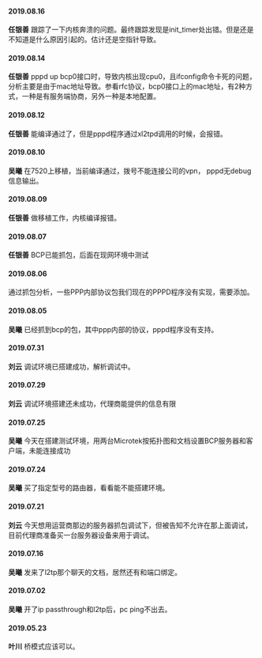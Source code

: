 
#### 2019.08.16
**任银善**  跟踪了一下内核奔溃的问题。最终跟踪发现是init_timer处出错。但是还是不知道是什么原因引起的。估计还是空指针导致。
#### 2019.08.14
**任银善**  pppd up bcp0接口时，导致内核出现cpu0，且ifconfig命令卡死的问题，分析主要是由于mac地址导致。参看rfc协议，bcp0接口上的mac地址，有2种方式，一种是有服务端协商，另外一种是本地配置。
#### 2019.08.12
**任银善** 能编译通过了，但是pppd程序通过xl2tpd调用的时候，会报错。
#### 2019.08.10
**吴曦**  在7520上移植，当前编译通过，拨号不能连接公司的vpn， pppd无debug信息输出。
#### 2019.08.09
**任银善**  做移植工作，内核编译报错。
#### 2019.08.07
**任银善**  BCP已能抓包，后面在现网环境中测试
#### 2019.08.06
通过抓包分析，一些PPP内部协议包我们现在的PPPD程序没有实现，需要添加。
#### 2019.08.05
**吴曦**  已经抓到bcp的包，其中ppp内部的协议，pppd程序没有支持。
#### 2019.07.31
**刘云**  调试环境已搭建成功，解析调试中。
#### 2019.07.29
**刘云**  调试环境搭建还未成功，代理商能提供的信息有限
#### 2019.07.25
**吴曦**  今天在搭建测试环境，用两台Microtek按拓扑图和文档设置BCP服务器和客户端，未能连接成功
#### 2019.07.24
**吴曦**  买了指定型号的路由器，看看能不能搭建环境。
#### 2019.07.21 
**刘云** 今天想用运营商那边的服务器抓包调试下，但被告知不允许在那上面调试，目前代理商准备买一台服务器设备来用于调试。
#### 2019.07.16
**吴曦**  发来了l2tp那个聊天的文档，居然还有和端口绑定。  
#### 2019.07.02
**吴曦**  开了ip passthrough和l2tp后，pc ping不出去。
#### 2019.05.23
**叶川**  桥模式应该可以。


